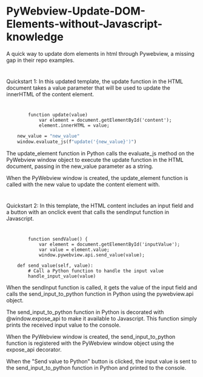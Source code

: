 # PyWebview-Update-DOM-Elements-without-Javascript-knowledge
A quick way to update dom elements in html through Pywebview, a missing gap in their repo examples. 

#
Quickstart 1: In this updated template, the update function in the HTML document takes a value parameter that will be used to update the innerHTML of the content element.
#
```<button onclick="update('')">Update content</button>
        function update(value) 
            var element = document.getElementById('content');
            element.innerHTML = value;
```

```def update_element():
    new_value = "new_value"
    window.evaluate_js(f"update('{new_value}')")
```
The update_element function in Python calls the evaluate_js method on the PyWebview window object to execute the update function in the HTML document, passing in the new_value parameter as a string.

When the PyWebview window is created, the update_element function is called with the new value to update the content element with.

#
Quickstart 2: In this template, the HTML content includes an input field and a button with an onclick event that calls the sendInput function in Javascript.
#
```<button onclick="sendValue()">Send Value</button>
        function sendValue() {
            var element = document.getElementById('inputValue');
            var value = element.value;
            window.pywebview.api.send_value(value);
```

```class InputValueReceiver:
    def send_value(self, value):
        # Call a Python function to handle the input value
        handle_input_value(value)
```

When the sendInput function is called, it gets the value of the input field and calls the send_input_to_python function in Python using the pywebview.api object.

The send_input_to_python function in Python is decorated with @window.expose_api to make it available to Javascript. This function simply prints the received input value to the console.

When the PyWebview window is created, the send_input_to_python function is registered with the PyWebview window object using the expose_api decorator.

When the "Send value to Python" button is clicked, the input value is sent to the send_input_to_python function in Python and printed to the console.





